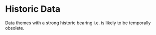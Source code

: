 Historic Data
========

Data themes with a strong historic bearing i.e. is likely to be temporally obsolete.
